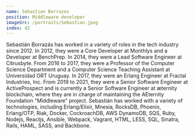 ```yaml
---
name: Sebastian Borrazas
position: Middleware developer
imageSrc: /portraits/Sebastian.jpeg
index: 42
---
```


Sebastián Borrazás has worked in a variety of roles in the tech industry since 2012. In 2012, they
were a Core Developer at Monthlys and a Developer at BenchPrep. In 2014, they were a Lead Software
Engineer at Citrusbyte. From 2016 to 2017, they were a Professor of the Computer Science Department
and a Computer Science Teaching Assistant at Universidad ORT Uruguay. In 2017, they were an Erlang
Engineer at Fractal Industries, Inc. From 2019 to 2021, they were a Senior Software Engineer at
ActiveProspect and is currently a Senior Software Engineer at æternity blockchain, where they are in
charge of maintaining the AEternity Foundation "Middleware" project. Sebastián has worked with a
variety of technologies, including Erlang/Elixir, Mnesia, RocksDB, Phoenix, Erlang/OTP, Riak,
Docker, CockroachDB, AWS DynamoDB, SQS, Ruby, Nodejs, Reactjs, Ansible, Webpack, Vagrant, HTML,
LESS, SQL, Sinatra, Rails, HAML, SASS, and Backbone.
